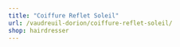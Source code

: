 ```yaml
---
title: "Coiffure Reflet Soleil"
url: /vaudreuil-dorion/coiffure-reflet-soleil/
shop: hairdresser
---
```

